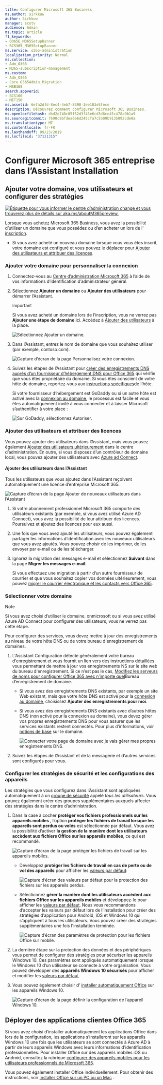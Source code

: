 ```yaml
---
title: Configurer Microsoft 365 Business
ms.author: sirkkuw
author: Sirkkuw
manager: scotv
audience: Admin
ms.topic: article
f1_keywords:
- O365E_M365SetupBanner
- BCS365_M365SetupBanner
ms.service: o365-administration
localization_priority: Normal
ms.collection:
- Adm_O365
- M365-subscription-management
ms.custom:
- Adm_O365
- Core_O365Admin_Migration
- MSB365
search.appverid:
- BCS160
- MET150
ms.assetid: 6e7a2dfd-8ec4-4eb7-8390-3ee103e5fece
description: Découvrez comment configurer Microsoft 365 Business.
ms.openlocfilehash: dbd2e740c85f52d3f43e6cd3d6ce45c478a9b1a9
ms.sourcegitcommit: 7690c8bfdea6e6d245cfa7c5b09b913b092cde0a
ms.translationtype: MT
ms.contentlocale: fr-FR
ms.lasthandoff: 09/23/2019
ms.locfileid: "37121315"
---
```

# <a name="set-up-microsoft-365-business-in-the-setup-wizard"></a>Configurer Microsoft 365 entreprise dans l’Assistant Installation

## <a name="add-your-domain-users-and-set-up-policies"></a>Ajouter votre domaine, vos utilisateurs et configurer des stratégies

[![Étiquette pour vous informer le centre d’administration change et vous trouverez plus de détails sur aka.ms/aboutM365preview.](media/m365admincenterchanging.png)](https://docs.microsoft.com/office365/admin/microsoft-365-admin-center-preview)

Lorsque vous achetez Microsoft 365 Business, vous avez la possibilité d’utiliser un domaine que vous possédez ou d’en acheter un lors de l' [inscription](sign-up.md).

- Si vous avez acheté un nouveau domaine lorsque vous vous êtes inscrit, votre domaine est configuré et vous pouvez le déplacer pour [Ajouter des utilisateurs et attribuer des licences](#add-users-and-assign-licenses).

### <a name="add-your-domain-to-personalize-sign-in"></a>Ajouter votre domaine pour personnaliser la connexion

1. Connectez-vous au [Centre d’administration Microsoft 365](https://admin.microsoft.com) à l’aide de vos informations d’identification d’administrateur général. 

2. Sélectionnez **Ajouter un domaine** ou **Ajouter des utilisateurs** pour démarrer l’Assistant.
    > [!IMPORTANT]
    > Si vous avez acheté un domaine lors de l’inscription, vous ne verrez pas **Ajouter une étape de domaine** ici. Accédez à [Ajouter des utilisateurs](#add-users-and-assign-licenses) à la place.

    ![Sélectionnez Ajouter un domaine.](media/addadomainadmincenter.png)
    
3. Dans l’Assistant, entrez le nom de domaine que vous souhaitez utiliser (par exemple, contoso.com).


    ![Capture d’écran de la page Personnalisez votre connexion.](media/personalizesignin.png)

    
4. Suivez les étapes de l’Assistant pour [créer des enregistrements DNS auprès d’un fournisseur d’hébergement DNS pour Office 365](https://docs.microsoft.com/office365/admin/get-help-with-domains/create-dns-records-at-any-dns-hosting-provider) qui vérifie que vous êtes propriétaire du domaine. Si vous êtes conscient de votre hôte de domaine, reportez-vous aux [instructions spécifiques](https://docs.microsoft.com/office365/admin/get-help-with-domains/set-up-your-domain-host-specific-instructions)de l’hôte.

    Si votre fournisseur d’hébergement est GoDaddy ou si un autre hôte est activé avec la [connexion au domaine](https://docs.microsoft.com/office365/admin/get-help-with-domains/domain-connect), le processus est facile et vous êtes automatiquement invité à vous connecter et à laisser Microsoft s’authentifier à votre place :

    ![Sur GoDaddy, sélectionnez Autoriser.](media/godaddyauth.png)

### <a name="add-users-and-assign-licenses"></a>Ajouter des utilisateurs et attribuer des licences

Vous pouvez ajouter des utilisateurs dans l’Assistant, mais vous pouvez également [Ajouter des utilisateurs ultérieurement](add-users-m365b.md) dans le centre d’administration. En outre, si vous disposez d’un contrôleur de domaine local, vous pouvez ajouter des utilisateurs avec [Azure ad Connect](https://docs.microsoft.com/azure/active-directory/hybrid/how-to-connect-install-express).

#### <a name="add-users-in-the-wizard"></a>Ajouter des utilisateurs dans l’Assistant

Tous les utilisateurs que vous ajoutez dans l’Assistant reçoivent automatiquement une licence d’entreprise Microsoft 365.

![Capture d’écran de la page Ajouter de nouveaux utilisateurs dans l’Assistant](media/addnewuserspage.png)

1. Si votre abonnement professionnel Microsoft 365 comporte des utilisateurs existants (par exemple, si vous avez utilisé Azure AD Connect), vous avez la possibilité de leur attribuer des licences. Poursuivez et ajoutez des licences pour eux aussi.

3. Une fois que vous avez ajouté les utilisateurs, vous pouvez également partager les informations d’identification avec les nouveaux utilisateurs que vous avez ajoutés. Vous pouvez choisir de les imprimer, de les envoyer par e-mail ou de les télécharger.

4. Ignorez la migration des messages e-mail et sélectionnez **Suivant** dans la page **Migrer les messages e-mail**. 

    Si vous effectuez une migration à partir d’un autre fournisseur de courrier et que vous souhaitez copier vos données ultérieurement, vous pouvez [migrer le courrier électronique et les contacts vers Office 365](https://support.office.com/article/a3e3bddb-582e-4133-8670-e61b9f58627e).


### <a name="connect-your-domain"></a>Sélectionner votre domaine

> [!NOTE]
> Si vous avez choisi d’utiliser le domaine. onmicrosoft ou si vous avez utilisé Azure AD Connect pour configurer des utilisateurs, vous ne verrez pas cette étape.
  
Pour configurer des services, vous devez mettre à jour des enregistrements au niveau de votre hôte DNS ou de votre bureau d'enregistrement de domaines.
  
1. L'Assistant Configuration détecte généralement votre bureau d'enregistrement et vous fournit un lien vers des instructions détaillées vous permettant de mettre à jour vos enregistrements NS sur le site web du bureau d'enregistrement. Si ce n’est pas le cas, [Modifiez les serveurs de noms pour configurer Office 365 avec n’importe quel](https://support.office.com/article/a8b487a9-2a45-4581-9dc4-5d28a47010a2)Bureau d’enregistrement de domaine. 

    - Si vous avez des enregistrements DNS existants, par exemple un site Web existant, mais que votre hôte DNS est activé pour la [connexion au domaine](https://docs.microsoft.com/office365/admin/get-help-with-domains/domain-connect), choisissez **Ajouter des enregistrements pour moi**. 
    - Si vous avez des enregistrements DNS existants avec d’autres hôtes DNS (non activé pour la connexion au domaine), vous devez gérer vos propres enregistrements DNS pour vous assurer que les services existants restent connectés. Pour plus d’informations, voir [notions de base](https://docs.microsoft.com/office365/admin/get-help-with-domains/dns-basics) sur le domaine.

        ![Connecter votre page de domaine avec je vais gérer mes propres enregistrements DNS.](media/connectyourdomainpage.png)

2. Suivez les étapes de l’Assistant et de la messagerie et d’autres services sont configurés pour vous.

### <a name="set-up-security-policies-and-device-configurations"></a>Configurer les stratégies de sécurité et les configurations des appareils 

Les stratégies que vous configurez dans l’Assistant sont appliquées automatiquement à un [groupe de sécurité](https://docs.microsoft.com/office365/admin/create-groups/compare-groups#security-groups) appelé *tous les utilisateurs*. Vous pouvez également créer des groupes supplémentaires auxquels affecter des stratégies dans le centre d’administration.

1. Dans la case à cocher **protéger vos fichiers professionnels sur les appareils mobiles** , l’option **protéger les fichiers de travail lorsque les appareils sont perdus ou volés** est sélectionnée par défaut. Vous avez la possibilité d’activer **la gestion de la manière dont les utilisateurs accèdent aux fichiers Office sur les appareils mobiles**, ce qui est recommandé.

    ![Capture d’écran de la page protéger les fichiers de travail sur les appareils mobiles.](media/protectworkfilesondevices.png)

     - Développez **protéger les fichiers de travail en cas de perte ou de vol des appareils** pour afficher les [valeurs par défaut](protect-work-files-on-lost-or-stolen-device.md):

        ![Capture d’écran des valeurs par défaut pour la protection des fichiers sur les appareils perdus.](media/protectworkfilesondevicesdefault.png)

    - Sélectionnez **gérer la manière dont les utilisateurs accèdent aux fichiers Office sur les appareils mobiles** et développez-le pour afficher les [valeurs par défaut](manage-user-access-on-mobile-devices.md). Nous vous recommandons d’accepter les valeurs par défaut lors de l’installation pour créer des stratégies d’application pour Android, iOS et Windows 10 qui s’appliquent à tous les utilisateurs. Vous pouvez créer des stratégies supplémentaires une fois l'installation terminée.

        ![Capture d’écran des paramètres de protection pour les fichiers Office sur mobile.](media/useraccessonmobile.png)

2. La dernière étape sur la protection des données et des périphériques vous permet de configurer des stratégies pour sécuriser les appareils Windows 10. Ces paramètres sont appliqués automatiquement lorsque le Windows 10 d’un utilisateur se connecte à votre organisation. Vous pouvez développer des **appareils Windows 10 sécurisés** pour afficher et modifier les [valeurs par défaut](secure-windows-10-devices.md).
3. Vous pouvez également choisir d' [installer automatiquement Office](install-office-on-windows-10-during-setup.md) sur les appareils Windows 10.

    ![Capture d’écran de la page définir la configuration de l’appareil Windows 10.](media/setwin10config.png)



## <a name="deploy-office-365-client-apps"></a>Déployer des applications clientes Office 365

Si vous avez choisi d’installer automatiquement les applications Office dans lors de la configuration, les applications s’installeront sur les appareils Windows 10 une fois que les utilisateurs se sont connectés à Azure AD à partir de leurs appareils Windows avec leurs informations d’identification professionnelles.
Pour installer Office sur des appareils mobiles iOS ou Android, consultez la rubrique [configurer des appareils mobiles pour les utilisateurs professionnels de Microsoft 365](set-up-mobile-devices.md).

Vous pouvez également installer Office individuellement. Pour obtenir des instructions, voir [installer Office sur un PC ou un Mac](https://support.office.com/article/4414eaaf-0478-48be-9c42-23adc4716658) .

